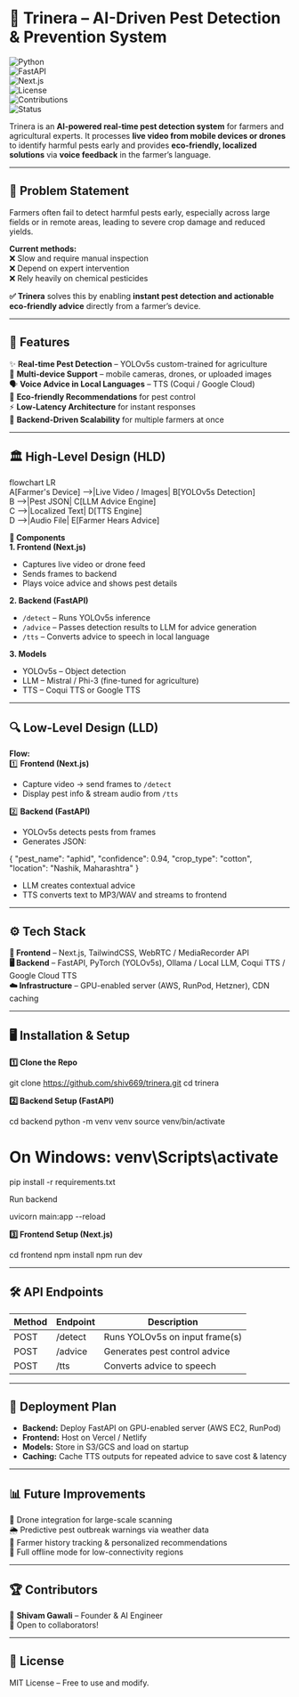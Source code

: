 # 🌱 Trinera – AI-Driven Pest Detection & Prevention System  
![Python](https://img.shields.io/badge/Python-3.10%2B-blue?logo=python&logoColor=white)  
![FastAPI](https://img.shields.io/badge/FastAPI-Backend-green?logo=fastapi&logoColor=white)  
![Next.js](https://img.shields.io/badge/Next.js-Frontend-black?logo=next.js&logoColor=white)  
![License](https://img.shields.io/badge/License-MIT-yellow?logo=open-source-initiative&logoColor=white)  
![Contributions](https://img.shields.io/badge/Contributions-Welcome-orange?logo=github)  
![Status](https://img.shields.io/badge/Status-Active-success)  

Trinera is an **AI-powered real-time pest detection system** for farmers and agricultural experts. It processes **live video from mobile devices or drones** to identify harmful pests early and provides **eco-friendly, localized solutions** via **voice feedback** in the farmer’s language.

---

## 📌 Problem Statement
Farmers often fail to detect harmful pests early, especially across large fields or in remote areas, leading to severe crop damage and reduced yields.  

**Current methods:**  
❌ Slow and require manual inspection  
❌ Depend on expert intervention  
❌ Rely heavily on chemical pesticides  

**✅ Trinera** solves this by enabling **instant pest detection and actionable eco-friendly advice** directly from a farmer’s device.

---

## 🚀 Features
✨ **Real-time Pest Detection** – YOLOv5s custom-trained for agriculture  
📱 **Multi-device Support** – mobile cameras, drones, or uploaded images  
🗣️ **Voice Advice in Local Languages** – TTS (Coqui / Google Cloud)  
🌱 **Eco-friendly Recommendations** for pest control  
⚡ **Low-Latency Architecture** for instant responses  
📡 **Backend-Driven Scalability** for multiple farmers at once  

---

## 🏛️ High-Level Design (HLD)
flowchart LR  
    A[Farmer's Device] -->|Live Video / Images| B[YOLOv5s Detection]  
    B -->|Pest JSON| C[LLM Advice Engine]  
    C -->|Localized Text| D[TTS Engine]  
    D -->|Audio File| E[Farmer Hears Advice]  

**🔹 Components**  
**1. Frontend (Next.js)**  
- Captures live video or drone feed  
- Sends frames to backend  
- Plays voice advice and shows pest details  

**2. Backend (FastAPI)**  
- `/detect` – Runs YOLOv5s inference  
- `/advice` – Passes detection results to LLM for advice generation  
- `/tts` – Converts advice to speech in local language  

**3. Models**  
- YOLOv5s – Object detection  
- LLM – Mistral / Phi-3 (fine-tuned for agriculture)  
- TTS – Coqui TTS or Google TTS  

---

## 🔍 Low-Level Design (LLD)
**Flow:**  
1️⃣ **Frontend (Next.js)**  
- Capture video → send frames to `/detect`  
- Display pest info & stream audio from `/tts`  

2️⃣ **Backend (FastAPI)**  
- YOLOv5s detects pests from frames  
- Generates JSON:

{ "pest_name": "aphid", "confidence": 0.94, "crop_type": "cotton", "location": "Nashik, Maharashtra" }

- LLM creates contextual advice  
- TTS converts text to MP3/WAV and streams to frontend  

---

## ⚙️ Tech Stack
**🎨 Frontend** – Next.js, TailwindCSS, WebRTC / MediaRecorder API  
**🖥️ Backend** – FastAPI, PyTorch (YOLOv5s), Ollama / Local LLM, Coqui TTS / Google Cloud TTS  
**☁️ Infrastructure** – GPU-enabled server (AWS, RunPod, Hetzner), CDN caching  

---


## 🖥️ Installation & Setup
**1️⃣ Clone the Repo**

git clone https://github.com/shiv669/trinera.git 
cd trinera

**2️⃣ Backend Setup (FastAPI)**

cd backend 
python -m venv venv source venv/bin/activate   
# On Windows: venv\Scripts\activate 
pip install -r requirements.txt

Run backend

uvicorn main:app --reload

**3️⃣ Frontend Setup (Next.js)**

cd frontend npm install npm run dev

---

## 🛠️ API Endpoints
| Method | Endpoint  | Description                    |
|--------|-----------|-------------                   |
| POST   | /detect   | Runs YOLOv5s on input frame(s) |
| POST   | /advice   | Generates pest control advice  |
| POST   | /tts      | Converts advice to speech      |

---

## 🚀 Deployment Plan
- **Backend:** Deploy FastAPI on GPU-enabled server (AWS EC2, RunPod)  
- **Frontend:** Host on Vercel / Netlify  
- **Models:** Store in S3/GCS and load on startup  
- **Caching:** Cache TTS outputs for repeated advice to save cost & latency  

---

## 📊 Future Improvements
🚁 Drone integration for large-scale scanning  
🌦️ Predictive pest outbreak warnings via weather data  
📜 Farmer history tracking & personalized recommendations  
📴 Full offline mode for low-connectivity regions  

---

## 🏆 Contributors
👤 **Shivam Gawali** – Founder & AI Engineer  
🤝 Open to collaborators!  

---

## 📜 License
MIT License – Free to use and modify.

